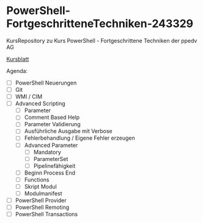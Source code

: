 # PowerShell-FortgeschritteneTechniken-243329
KursRepository zu Kurs PowerShell - Fortgeschrittene Techniken der ppedv AG

[Kursblatt](https://ppedv.de/schulung/kurse/PowerShellCorecmdletScriptlernenFortgeschrittenWorkflowProgrammierungSeminarTraining.aspx)

Agenda:

- [ ] PowerShell Neuerungen 
- [ ] Git
- [ ] WMI / CIM
- [ ] Advanced Scripting
    - [ ] Parameter
    - [ ] Comment Based Help
    - [ ] Parameter Validierung
    - [ ] Ausführliche Ausgabe mit Verbose
    - [ ] Fehlerbehandlung / Eigene Fehler erzeugen
    - [ ] Advanced Parameter
        - [ ] Mandatory
        - [ ] ParameterSet
        - [ ] Pipelinefähigkeit
    - [ ] Beginn Process End
    - [ ] Functions
    - [ ] Skript Modul 
    - [ ] Modulmanifest
- [ ] PowerShell Provider
- [ ] PowerShell Remoting
- [ ] PowerShell Transactions